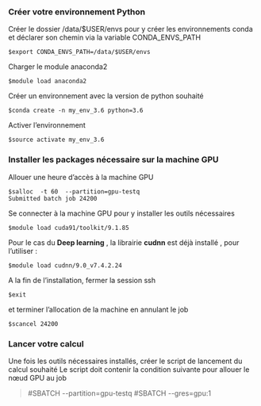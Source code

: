 ### Créer votre  environnement Python 
Créer le dossier /data/$USER/envs pour y créer les environnements conda et déclarer son chemin via la variable CONDA_ENVS_PATH
```
$export CONDA_ENVS_PATH=/data/$USER/envs
```
Charger le module  anaconda2
```
$module load anaconda2
```
Créer un environnement avec la version de python souhaité
```
$conda create -n my_env_3.6 python=3.6
```
Activer l’environnement 
```
$source activate my_env_3.6
```
### Installer les packages nécessaire sur la machine GPU
Allouer une heure d’accès à la machine GPU
```
$salloc  -t 60  --partition=gpu-testq  
Submitted batch job 24200
```
Se connecter à la machine GPU pour y installer les outils nécessaires 

```$ssh gpu01
$module load cuda91/toolkit/9.1.85
```
 Pour le cas du **Deep learning** , la librairie **cudnn** est déjà installé , pour l’utiliser :
```
$module load cudnn/9.0_v7.4.2.24 
```
A la fin de l’installation, fermer la session ssh 
```              
$exit
```
et terminer l’allocation de la machine en annulant le job 
```
$scancel 24200
```
### Lancer votre calcul 
Une fois les outils nécessaires installés, créer le script de lancement du calcul souhaité 
Le script doit contenir la condition suivante pour allouer le nœud GPU au job 
  >   #SBATCH --partition=gpu-testq 
  >   #SBATCH --gres=gpu:1
